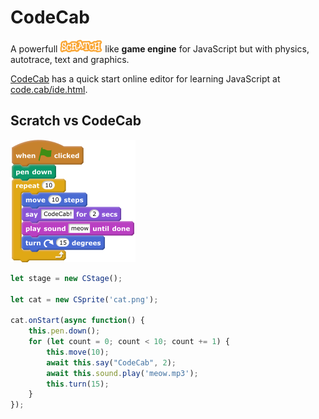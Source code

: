 CodeCab
=======

A powerfull ![Scratch](https://raw.githubusercontent.com/code-cab/codecab/master/doc-img/scratch-logo2.png) like __game engine__ for JavaScript but with physics, autotrace, text and graphics.

[CodeCab](https://code.cab) has a quick start online editor for learning JavaScript at [code.cab/ide.html](https://code.cab/ide.html).


Scratch vs CodeCab
-----------

![Scratch code 1](https://raw.githubusercontent.com/code-cab/codecab/master/doc-img/scratch-code1.png)

```javascript
let stage = new CStage();

let cat = new CSprite('cat.png');

cat.onStart(async function() {
    this.pen.down();
    for (let count = 0; count < 10; count += 1) {
        this.move(10);
        await this.say("CodeCab", 2);
        await this.sound.play('meow.mp3');
        this.turn(15);
    }
});
```


